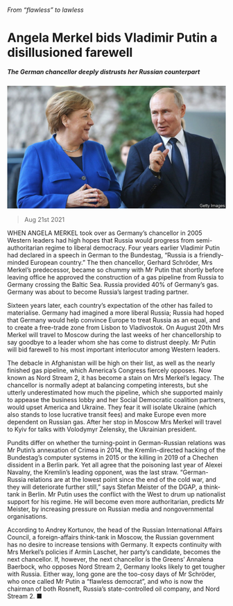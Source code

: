 ###### From “flawless” to lawless

# Angela Merkel bids Vladimir Putin a disillusioned farewell 

##### The German chancellor deeply distrusts her Russian counterpart 

![image](images/20210821_EUP001_0.jpg) 

> Aug 21st 2021 

WHEN ANGELA MERKEL took over as Germany’s chancellor in 2005 Western leaders had high hopes that Russia would progress from semi-authoritarian regime to liberal democracy. Four years earlier Vladimir Putin had declared in a speech in German to the Bundestag, “Russia is a friendly-minded European country.” The then chancellor, Gerhard Schröder, Mrs Merkel’s predecessor, became so chummy with Mr Putin that shortly before leaving office he approved the construction of a gas pipeline from Russia to Germany crossing the Baltic Sea. Russia provided 40% of Germany’s gas. Germany was about to become Russia’s largest trading partner.

Sixteen years later, each country’s expectation of the other has failed to materialise. Germany had imagined a more liberal Russia; Russia had hoped that Germany would help convince Europe to treat Russia as an equal, and to create a free-trade zone from Lisbon to Vladivostok. On August 20th Mrs Merkel will travel to Moscow during the last weeks of her chancellorship to say goodbye to a leader whom she has come to distrust deeply. Mr Putin will bid farewell to his most important interlocutor among Western leaders.


The debacle in Afghanistan will be high on their list, as well as the nearly finished gas pipeline, which America’s Congress fiercely opposes. Now known as Nord Stream 2, it has become a stain on Mrs Merkel’s legacy. The chancellor is normally adept at balancing competing interests, but she utterly underestimated how much the pipeline, which she supported mainly to appease the business lobby and her Social Democratic coalition partners, would upset America and Ukraine. They fear it will isolate Ukraine (which also stands to lose lucrative transit fees) and make Europe even more dependent on Russian gas. After her stop in Moscow Mrs Merkel will travel to Kyiv for talks with Volodymyr Zelensky, the Ukrainian president.

Pundits differ on whether the turning-point in German-Russian relations was Mr Putin’s annexation of Crimea in 2014, the Kremlin-directed hacking of the Bundestag’s computer systems in 2015 or the killing in 2019 of a Chechen dissident in a Berlin park. Yet all agree that the poisoning last year of Alexei Navalny, the Kremlin’s leading opponent, was the last straw. “German-Russia relations are at the lowest point since the end of the cold war, and they will deteriorate further still,” says Stefan Meister of the DGAP, a think-tank in Berlin. Mr Putin uses the conflict with the West to drum up nationalist support for his regime. He will become even more authoritarian, predicts Mr Meister, by increasing pressure on Russian media and nongovernmental organisations.

According to Andrey Kortunov, the head of the Russian International Affairs Council, a foreign-affairs think-tank in Moscow, the Russian government has no desire to increase tensions with Germany. It expects continuity with Mrs Merkel’s policies if Armin Laschet, her party’s candidate, becomes the next chancellor. If, however, the next chancellor is the Greens’ Annalena Baerbock, who opposes Nord Stream 2, Germany looks likely to get tougher with Russia. Either way, long gone are the too-cosy days of Mr Schröder, who once called Mr Putin a “flawless democrat”, and who is now the chairman of both Rosneft, Russia’s state-controlled oil company, and Nord Stream 2. ■

